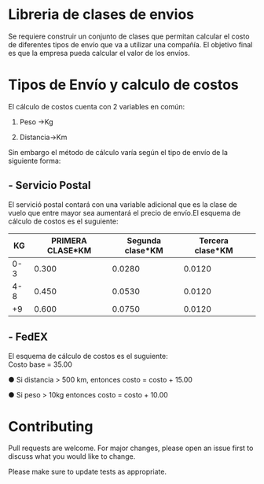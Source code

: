 # Libreria de clases de envios

Se requiere construir un conjunto de clases que permitan calcular el costo de diferentes tipos
de envío que va a utilizar una compañía. El objetivo final es que la empresa pueda calcular el
valor de los envíos.


# Tipos de Envío y calculo de costos
El cálculo de costos cuenta con 2 variables en común: 
  
  1. Peso ->Kg 
  
  2. Distancia->Km


Sin embargo el método de cálculo varía según el tipo de envío de la siguiente forma:
## - Servicio Postal

 El servició postal contará con una variable adicional que es la clase de vuelo que entre mayor sea aumentará el precio de envío.El esquema de cálculo de costos es el suguiente:


|  KG | PRIMERA CLASE*KM  |  Segunda clase*KM | Tercera clase*KM  |   |
|---|---|---|---|---|
| 0-3 |0.300   |0.0280   |0.0120   |   |
| 4-8 |0.450   |0.0530   |0.0120   |   |
| +9  |0.600   |0.0750   |0.0120   |   |



## - FedEX

El esquema de cálculo de costos es el suguiente:  
Costo base = 35.00

● Si distancia > 500 km, entonces costo = costo + 15.00

● Si peso > 10kg entonces costo = costo + 10.00



# Contributing
Pull requests are welcome. For major changes, please open an issue first to discuss what you would like to change.

Please make sure to update tests as appropriate.